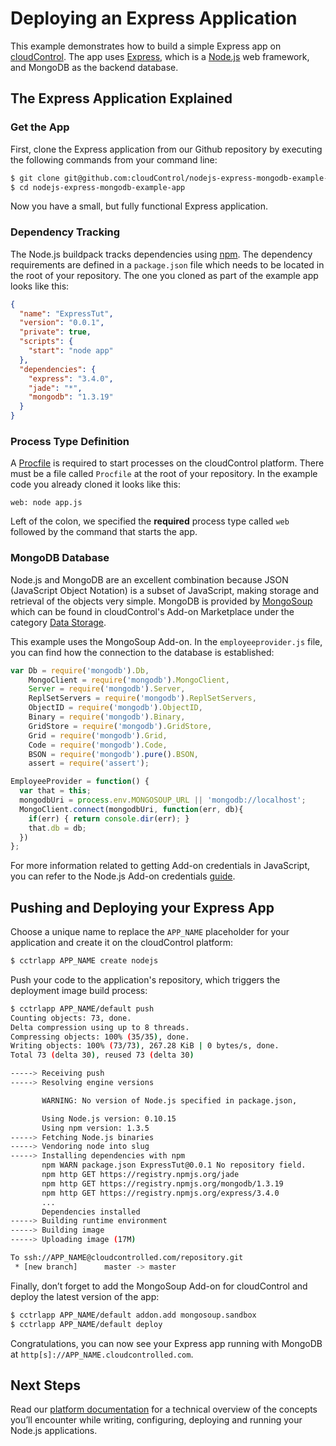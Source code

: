 # Deploying an Express Application

This example demonstrates how to build a simple Express app on [cloudControl]. The
app uses [Express], which is a [Node.js] web framework, and MongoDB as the
backend database.

## The Express Application Explained

### Get the App
First, clone the Express application from our
Github repository by executing the following commands from your command line:

~~~bash
$ git clone git@github.com:cloudControl/nodejs-express-mongodb-example-app.git
$ cd nodejs-express-mongodb-example-app
~~~

Now you have a small, but fully functional Express application.

### Dependency Tracking

The Node.js buildpack tracks dependencies using
[npm]. The dependency requirements are defined in a `package.json` file which needs to be located
in the root of your repository. The one you cloned as part of the example app looks like this:

~~~json
{
  "name": "ExpressTut",
  "version": "0.0.1",
  "private": true,
  "scripts": {
    "start": "node app"
  },
  "dependencies": {
    "express": "3.4.0",
    "jade": "*",
    "mongodb": "1.3.19"
  }
}
~~~

### Process Type Definition

A [Procfile] is required to start processes on the cloudControl platform. There
must be a file called `Procfile` at the root of your repository. In the example
code you already cloned it looks like this:

~~~
web: node app.js
~~~

Left of the colon, we specified the **required** process type called `web` followed by the command that starts the app.

### MongoDB Database

Node.js and MongoDB are an excellent combination because JSON
(JavaScript Object Notation) is a subset of JavaScript, making storage and
retrieval of the objects very simple. MongoDB is provided by [MongoSoup]
which can be found in cloudControl's Add-on Marketplace under the
category [Data Storage].

This example uses the MongoSoup Add-on. In the
`employeeprovider.js` file, you can find how the connection to the database is
established:

~~~javascript
var Db = require('mongodb').Db,
    MongoClient = require('mongodb').MongoClient,
    Server = require('mongodb').Server,
    ReplSetServers = require('mongodb').ReplSetServers,
    ObjectID = require('mongodb').ObjectID,
    Binary = require('mongodb').Binary,
    GridStore = require('mongodb').GridStore,
    Grid = require('mongodb').Grid,
    Code = require('mongodb').Code,
    BSON = require('mongodb').pure().BSON,
    assert = require('assert');

EmployeeProvider = function() {
  var that = this;
  mongodbUri = process.env.MONGOSOUP_URL || 'mongodb://localhost';
  MongoClient.connect(mongodbUri, function(err, db){
    if(err) { return console.dir(err); }
    that.db = db;
  })
};
~~~

For more information related to getting Add-on credentials in JavaScript, you
can refer to the Node.js Add-on credentials [guide][get-conf].


## Pushing and Deploying your Express App

Choose a unique name to replace the `APP_NAME` placeholder for your application
and create it on the cloudControl platform:

~~~bash
$ cctrlapp APP_NAME create nodejs
~~~

Push your code to the application's repository, which triggers the deployment
image build process:

~~~bash
$ cctrlapp APP_NAME/default push
Counting objects: 73, done.
Delta compression using up to 8 threads.
Compressing objects: 100% (35/35), done.
Writing objects: 100% (73/73), 267.28 KiB | 0 bytes/s, done.
Total 73 (delta 30), reused 73 (delta 30)

-----> Receiving push
-----> Resolving engine versions

       WARNING: No version of Node.js specified in package.json,

       Using Node.js version: 0.10.15
       Using npm version: 1.3.5
-----> Fetching Node.js binaries
-----> Vendoring node into slug
-----> Installing dependencies with npm
       npm WARN package.json ExpressTut@0.0.1 No repository field.
       npm http GET https://registry.npmjs.org/jade
       npm http GET https://registry.npmjs.org/mongodb/1.3.19
       npm http GET https://registry.npmjs.org/express/3.4.0
       ...
       Dependencies installed
-----> Building runtime environment
-----> Building image
-----> Uploading image (17M)

To ssh://APP_NAME@cloudcontrolled.com/repository.git
 * [new branch]      master -> master
~~~

Finally, don’t forget to add the MongoSoup Add-on for cloudControl and deploy the
latest version of the app:

~~~bash
$ cctrlapp APP_NAME/default addon.add mongosoup.sandbox
$ cctrlapp APP_NAME/default deploy
~~~

Congratulations, you can now see your Express app running with MongoDB at
`http[s]://APP_NAME.cloudcontrolled.com`.


## Next Steps
Read our [platform documentation] for a technical overview of the concepts you’ll
encounter while writing, configuring, deploying and running your Node.js
applications.


[Node.js]: http://nodejs.org/
[Express]: http://expressjs.com/
[npm]: https://npmjs.org/
[cloudControl]: http://www.cloudcontrol.com
[Node.js buildpack]: https://github.com/cloudControl/buildpack-nodejs
[get-conf]: https://www.cloudcontrol.com/dev-center/Guides/NodeJS/Add-on%20credentials
[Procfile]: https://www.cloudcontrol.com/dev-center/Platform%20Documentation#buildpacks-and-the-procfile
[platform documentation]: https://www.cloudcontrol.com/dev-center/Platform%20Documentation
[Data Storage]: https://www.cloudcontrol.com/add-ons?c=1
[MongoSoup]: https://www.cloudcontrol.com/add-ons/mongosoup
